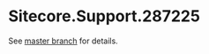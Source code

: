 # Sitecore.Support.287225

See [master branch](https://github.com/sitecoresupport/Sitecore.Support.287225) for details.
